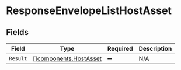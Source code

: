 # ResponseEnvelopeListHostAsset


## Fields

| Field                                                          | Type                                                           | Required                                                       | Description                                                    |
| -------------------------------------------------------------- | -------------------------------------------------------------- | -------------------------------------------------------------- | -------------------------------------------------------------- |
| `Result`                                                       | [][components.HostAsset](../../models/components/hostasset.md) | :heavy_minus_sign:                                             | N/A                                                            |